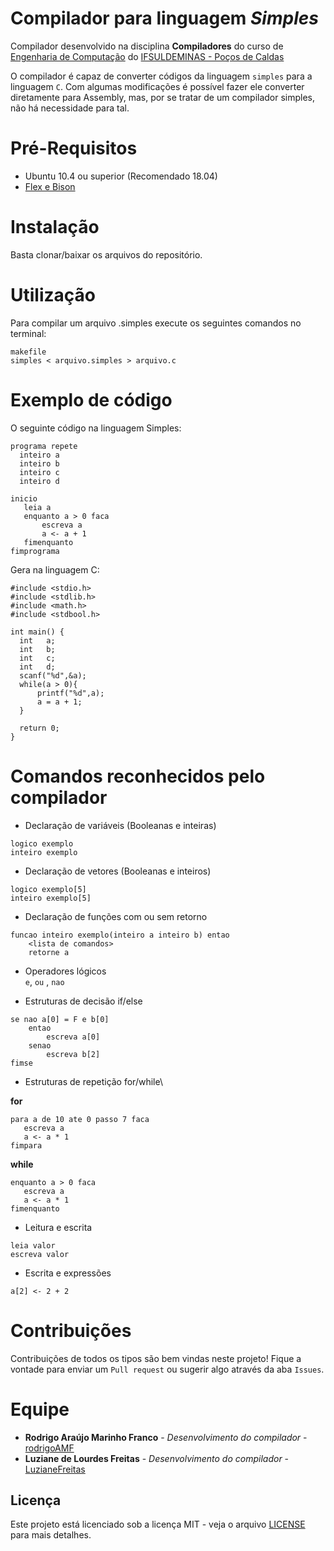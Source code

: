 # Compilador para linguagem *Simples*
Compilador desenvolvido na disciplina **Compiladores** do curso de [Engenharia de Computação](https://pcs.ifsuldeminas.edu.br/index.php?option=com_content&view=article&id=639&Itemid=267) do [IFSULDEMINAS - Poços de Caldas](https://pcs.ifsuldeminas.edu.br/)

O compilador é capaz de converter códigos da linguagem `simples` para a linguagem `C`. Com algumas modificações é possível fazer ele converter diretamente para Assembly, mas, por se tratar de um compilador simples, não há necessidade para tal. 

# Pré-Requisitos

- Ubuntu 10.4 ou superior (Recomendado 18.04)
- [Flex e Bison](https://ccm.net/faq/30635-how-to-install-flex-and-bison-under-ubuntu)

# Instalação

Basta clonar/baixar os arquivos do repositório.

# Utilização

Para compilar um arquivo .simples execute os seguintes comandos no terminal:
```
makefile
simples < arquivo.simples > arquivo.c
```

# Exemplo de código

O seguinte código na linguagem Simples:
```
programa repete
  inteiro a
  inteiro b
  inteiro c
  inteiro d
 
inicio
   leia a
   enquanto a > 0 faca
       escreva a
   	   a <- a + 1
   fimenquanto
fimprograma
```

Gera na linguagem C:

```
#include <stdio.h>
#include <stdlib.h>
#include <math.h>
#include <stdbool.h>

int main() {
  int 	a;
  int 	b;
  int 	c;
  int 	d;
  scanf("%d",&a);
  while(a > 0){
      printf("%d",a);
      a = a + 1;
  }
	
  return 0; 
}
```

# Comandos reconhecidos pelo compilador

* Declaração de variáveis (Booleanas e inteiras)
```
logico exemplo
inteiro exemplo
```

* Declaração de vetores (Booleanas e inteiros)
```
logico exemplo[5]
inteiro exemplo[5]
```

* Declaração de funções com ou sem retorno 
```
funcao inteiro exemplo(inteiro a inteiro b) entao 
    <lista de comandos>
    retorne a
```
* Operadores lógicos  
`e`, `ou` , `nao`


* Estruturas de decisão if/else
```
se nao a[0] = F e b[0]
    entao
        escreva a[0]
    senao
        escreva b[2]
fimse
```
* Estruturas de repetição for/while\

**for**
```
para a de 10 ate 0 passo 7 faca
   escreva a
   a <- a * 1
fimpara
```
**while**
```
enquanto a > 0 faca
   escreva a
   a <- a * 1
fimenquanto
```

* Leitura e escrita
```
leia valor
escreva valor
```

* Escrita e expressões
```
a[2] <- 2 + 2
```

# Contribuições
Contribuições de todos os tipos são bem vindas neste projeto! Fique a vontade para enviar um `Pull request` ou sugerir algo através da aba `Issues`.

# Equipe

* **Rodrigo Araújo Marinho Franco** - *Desenvolvimento do compilador* - [rodrigoAMF](https://github.com/rodrigoAMF)
* **Luziane de Lourdes Freitas** - *Desenvolvimento do compilador* - [LuzianeFreitas](https://github.com/LuzianeFreitas)

## Licença

Este projeto está licenciado sob a licença MIT - veja o arquivo [LICENSE](LICENSE) para mais detalhes.
